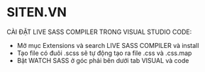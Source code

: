 # SITEN.VN

CÀI ĐẶT LIVE SASS COMPILER TRONG VISUAL STUDIO CODE:
- Mở mục Extensions và search LIVE SASS COMPILER và install
- Tạo file có đuôi .scss sẽ tự động tạo ra file .css và .css.map
- Bật WATCH SASS ở góc phải bên dưới tab VISUAL và code
